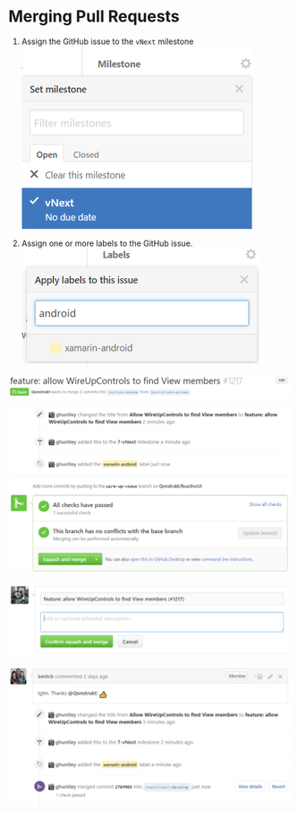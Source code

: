 # Merging Pull Requests

1. Assign the GitHub issue to the `vNext` milestone ![Assign the pull-request to the milestone](/en/images/contributing/assign-to-a-milestone.png)

2. Assign one or more labels to the GitHub issue. ![](/en/images/contributing/apply-one-or-more-labels.png)

![Ren](/en/images/contributing/rename-the-title.png)

![](/en/images/contributing/ready-for-squash-and-merge.png)


![](/en/images/contributing/squash-and-reword-the-commits.png)

![](/en/images/contributing/contribution-merged.png)




